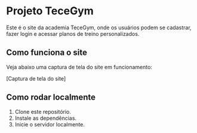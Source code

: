# Projeto TeceGym

Este é o site da academia TeceGym, onde os usuários podem se cadastrar, fazer login e acessar planos de treino personalizados.

## Como funciona o site

Veja abaixo uma captura de tela do site em funcionamento:

[Captura de tela do site]

## Como rodar localmente

1. Clone este repositório.
2. Instale as dependências.
3. Inicie o servidor localmente.

